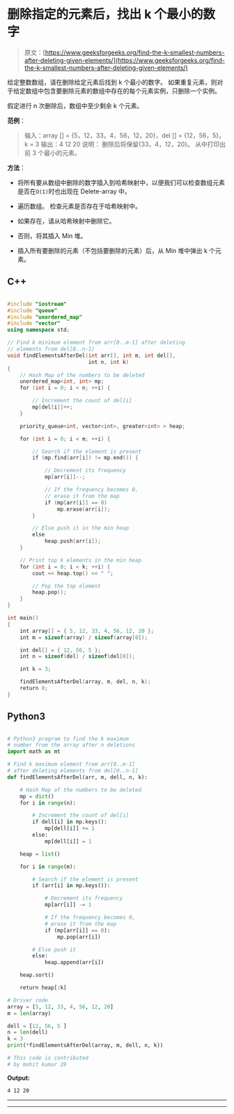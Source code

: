 # 删除指定的元素后，找出 k 个最小的数字

> 原文：[https://www.geeksforgeeks.org/find-the-k-smallest-numbers-after-deleting-given-elements/](https://www.geeksforgeeks.org/find-the-k-smallest-numbers-after-deleting-given-elements/)

给定整数数组，请在删除给定元素后找到 k 个最小的数字。 如果重复元素，则对于给定数组中包含要删除元素的数组中存在的每个元素实例，只删除一个实例。

假定进行 n 次删除后，数组中至少剩余 k 个元素。

**范例**：

> 输入：array [] = {5，12，33，4，56，12，20}，del [] = {12，56，5}，k = 3
> 输出：4 12 20
> 说明： 删除后将保留{33，4，12，20}。 从中打印出前 3 个最小的元素。

**方法**：

*   将所有要从数组中删除的数字插入到哈希映射中，以便我们可以检查数组元素是否在`O(1)`时也出现在 Delete-array 中。

*   遍历数组。 检查元素是否存在于哈希映射中。

*   如果存在，请从哈希映射中删除它。

*   否则，将其插入 Min 堆。

*   插入所有要删除的元素（不包括要删除的元素）后，从 Min 堆中弹出 k 个元素。

## C++

```cpp

#include "iostream" 
#include "queue" 
#include "unordered_map" 
#include "vector" 
using namespace std; 

// Find k minimum element from arr[0..m-1] after deleting 
// elements from del[0..n-1] 
void findElementsAfterDel(int arr[], int m, int del[], 
                          int n, int k) 
{ 
    // Hash Map of the numbers to be deleted 
    unordered_map<int, int> mp; 
    for (int i = 0; i < n; ++i) { 

        // Increment the count of del[i] 
        mp[del[i]]++; 
    } 

    priority_queue<int, vector<int>, greater<int> > heap; 

    for (int i = 0; i < m; ++i) { 

        // Search if the element is present 
        if (mp.find(arr[i]) != mp.end()) { 

            // Decrement its frequency 
            mp[arr[i]]--; 

            // If the frequency becomes 0, 
            // erase it from the map 
            if (mp[arr[i]] == 0) 
                mp.erase(arr[i]); 
        } 

        // Else push it in the min heap 
        else
            heap.push(arr[i]); 
    } 

    // Print top k elements in the min heap 
    for (int i = 0; i < k; ++i) { 
        cout << heap.top() << " "; 

        // Pop the top element 
        heap.pop(); 
    } 
} 

int main() 
{ 
    int array[] = { 5, 12, 33, 4, 56, 12, 20 }; 
    int m = sizeof(array) / sizeof(array[0]); 

    int del[] = { 12, 56, 5 }; 
    int n = sizeof(del) / sizeof(del[0]); 

    int k = 3; 

    findElementsAfterDel(array, m, del, n, k); 
    return 0; 
} 

```

## Python3

```py

# Python3 program to find the k maximum  
# number from the array after n deletions 
import math as mt 

# Find k maximum element from arr[0..m-1]  
# after deleting elements from del[0..n-1] 
def findElementsAfterDel(arr, m, dell, n, k): 

    # Hash Map of the numbers to be deleted 
    mp = dict() 
    for i in range(n): 

        # Increment the count of del[i] 
        if dell[i] in mp.keys(): 
            mp[dell[i]] += 1
        else: 
            mp[dell[i]] = 1

    heap = list() 

    for i in range(m): 

        # Search if the element is present 
        if (arr[i] in mp.keys()): 

            # Decrement its frequency 
            mp[arr[i]] -= 1

            # If the frequency becomes 0, 
            # erase it from the map 
            if (mp[arr[i]] == 0): 
                mp.pop(arr[i]) 

        # Else push it  
        else: 
            heap.append(arr[i]) 

    heap.sort() 

    return heap[:k] 

# Driver code 
array = [5, 12, 33, 4, 56, 12, 20] 
m = len(array) 

dell = [12, 56, 5 ] 
n = len(dell) 
k = 3
print(*findElementsAfterDel(array, m, dell, n, k)) 

# This code is contributed  
# by mohit kumar 29 

```

**Output:**

```
4 12 20

```



* * *

* * *



